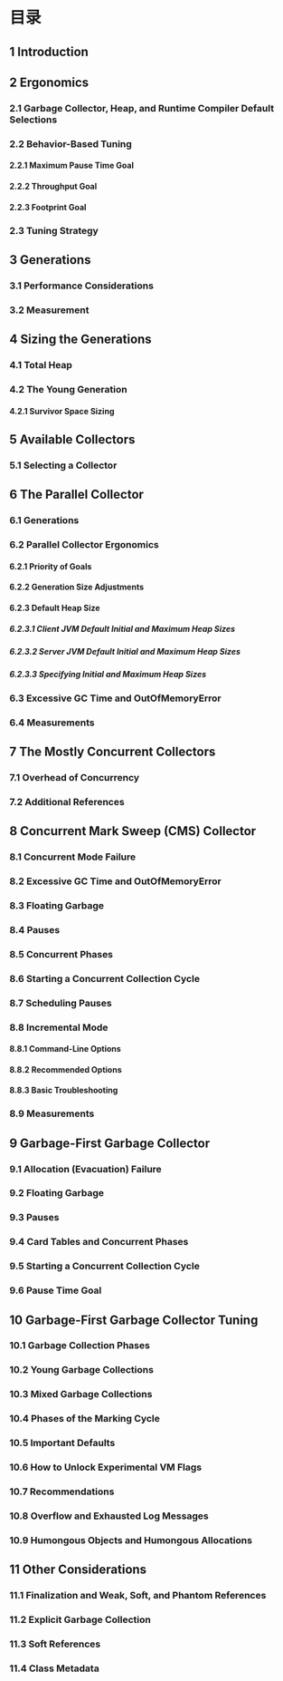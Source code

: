 # 目录

## 1 Introduction

## 2 Ergonomics
### 2.1 Garbage Collector, Heap, and Runtime Compiler Default Selections
### 2.2 Behavior-Based Tuning
#### 2.2.1 Maximum Pause Time Goal
#### 2.2.2 Throughput Goal
#### 2.2.3 Footprint Goal
### 2.3 Tuning Strategy

## 3 Generations
### 3.1 Performance Considerations
### 3.2 Measurement

## 4 Sizing the Generations
### 4.1 Total Heap
### 4.2 The Young Generation
#### 4.2.1 Survivor Space Sizing

## 5 Available Collectors
### 5.1 Selecting a Collector

## 6 The Parallel Collector
### 6.1 Generations
### 6.2 Parallel Collector Ergonomics
#### 6.2.1 Priority of Goals
#### 6.2.2 Generation Size Adjustments
#### 6.2.3 Default Heap Size
##### 6.2.3.1 Client JVM Default Initial and Maximum Heap Sizes
##### 6.2.3.2 Server JVM Default Initial and Maximum Heap Sizes
##### 6.2.3.3 Specifying Initial and Maximum Heap Sizes
### 6.3 Excessive GC Time and OutOfMemoryError
### 6.4 Measurements

## 7 The Mostly Concurrent Collectors
### 7.1 Overhead of Concurrency
### 7.2 Additional References

## 8 Concurrent Mark Sweep (CMS) Collector
### 8.1 Concurrent Mode Failure
### 8.2 Excessive GC Time and OutOfMemoryError
### 8.3 Floating Garbage
### 8.4 Pauses
### 8.5 Concurrent Phases
### 8.6 Starting a Concurrent Collection Cycle
### 8.7 Scheduling Pauses
### 8.8 Incremental Mode
#### 8.8.1 Command-Line Options
#### 8.8.2 Recommended Options
#### 8.8.3 Basic Troubleshooting
### 8.9 Measurements

## 9 Garbage-First Garbage Collector
### 9.1 Allocation (Evacuation) Failure
### 9.2 Floating Garbage
### 9.3 Pauses
### 9.4 Card Tables and Concurrent Phases
### 9.5 Starting a Concurrent Collection Cycle
### 9.6 Pause Time Goal

## 10 Garbage-First Garbage Collector Tuning
### 10.1 Garbage Collection Phases
### 10.2 Young Garbage Collections
### 10.3 Mixed Garbage Collections
### 10.4 Phases of the Marking Cycle
### 10.5 Important Defaults
### 10.6 How to Unlock Experimental VM Flags
### 10.7 Recommendations
### 10.8 Overflow and Exhausted Log Messages
### 10.9 Humongous Objects and Humongous Allocations
## 11 Other Considerations
### 11.1 Finalization and Weak, Soft, and Phantom References
### 11.2 Explicit Garbage Collection
### 11.3 Soft References
### 11.4 Class Metadata
